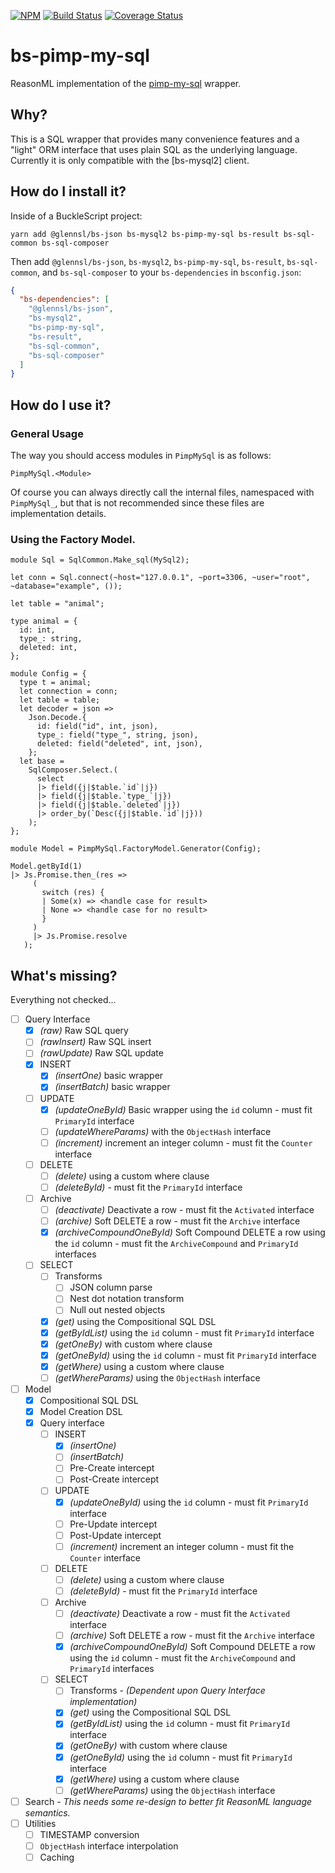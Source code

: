 [![NPM](https://nodei.co/npm/bs-pimp-my-sql.png)](https://nodei.co/npm/bs-pimp-my-sql/)
[![Build Status](https://www.travis-ci.org/scull7/bs-pimp-my-sql.svg?branch=master)](https://www.travis-ci.org/scull7/bs-pimp-my-sql)
[![Coverage Status](https://coveralls.io/repos/github/scull7/bs-pimp-my-sql/badge.svg?branch=master)](https://coveralls.io/github/scull7/bs-pimp-my-sql?branch=master)

# bs-pimp-my-sql
ReasonML implementation of the [pimp-my-sql] wrapper.

## Why?

This is a SQL wrapper that provides many convenience features and a "light" ORM interface that
uses plain SQL as the underlying language.  Currently it is only compatible with the [bs-mysql2]
client.

## How do I install it?

Inside of a BuckleScript project:
```shell
yarn add @glennsl/bs-json bs-mysql2 bs-pimp-my-sql bs-result bs-sql-common bs-sql-composer
```

Then add `@glennsl/bs-json`, `bs-mysql2`, `bs-pimp-my-sql`, `bs-result`, `bs-sql-common`,
and `bs-sql-composer` to your `bs-dependencies` in `bsconfig.json`:

```json
{
  "bs-dependencies": [
    "@glennsl/bs-json",
    "bs-mysql2",
    "bs-pimp-my-sql",
    "bs-result",
    "bs-sql-common",
    "bs-sql-composer"
  ]
}
```

## How do I use it?

### General Usage

The way you should access modules in `PimpMySql` is as follows:

```reason
PimpMySql.<Module>
```

Of course you can always directly call the internal files, namespaced with `PimpMySql_`, but
that is not recommended since these files are implementation details.

### Using the Factory Model.
```reason
module Sql = SqlCommon.Make_sql(MySql2);

let conn = Sql.connect(~host="127.0.0.1", ~port=3306, ~user="root", ~database="example", ());

let table = "animal";

type animal = {
  id: int,
  type_: string,
  deleted: int,
};

module Config = {
  type t = animal;
  let connection = conn;
  let table = table;
  let decoder = json =>
    Json.Decode.{
      id: field("id", int, json),
      type_: field("type_", string, json),
      deleted: field("deleted", int, json),
    };
  let base =
    SqlComposer.Select.(
      select
      |> field({j|$table.`id`|j})
      |> field({j|$table.`type_`|j})
      |> field({j|$table.`deleted`|j})
      |> order_by(`Desc({j|$table.`id`|j}))
    );
};

module Model = PimpMySql.FactoryModel.Generator(Config);

Model.getById(1)
|> Js.Promise.then_(res =>
     (
       switch (res) {
       | Some(x) => <handle case for result>
       | None => <handle case for no result>
       }
     )
     |> Js.Promise.resolve
   );
```

## What's missing?

Everything not checked...

- [ ] Query Interface
  - [x] _(raw)_ Raw SQL query
  - [ ] _(rawInsert)_ Raw SQL insert
  - [ ] _(rawUpdate)_ Raw SQL update
  - [x] INSERT
    - [x] _(insertOne)_ basic wrapper
    - [x] _(insertBatch)_ basic wrapper
  - [ ] UPDATE
    - [x] _(updateOneById)_ Basic wrapper using the `id` column - must fit `PrimaryId` interface
    - [ ] _(updateWhereParams)_ with the `ObjectHash` interface
    - [ ] _(increment)_ increment an integer column - must fit the `Counter` interface
  - [ ] DELETE
    - [ ] _(delete)_ using a custom where clause
    - [ ] _(deleteById)_ - must fit the `PrimaryId` interface
  - [ ] Archive
    - [ ] _(deactivate)_ Deactivate a row - must fit the `Activated` interface
    - [ ] _(archive)_ Soft DELETE a row - must fit the `Archive` interface
    - [x] _(archiveCompoundOneById)_ Soft Compound DELETE a row using the `id` column - must fit the
          `ArchiveCompound` and `PrimaryId` interfaces
  - [ ] SELECT
    - [ ] Transforms
      - [ ] JSON column parse
      - [ ] Nest dot notation transform
      - [ ] Null out nested objects
    - [x] _(get)_ using the Compositional SQL DSL
    - [x] _(getByIdList)_ using the `id` column - must fit `PrimaryId` interface
    - [x] _(getOneBy)_ with custom where clause
    - [x] _(getOneById)_ using the `id` column - must fit `PrimaryId` interface
    - [x] _(getWhere)_ using a custom where clause
    - [ ] _(getWhereParams)_ using the `ObjectHash` interface
- [ ] Model
  - [x] Compositional SQL DSL
  - [x] Model Creation DSL
  - [x] Query interface
    - [ ] INSERT
      - [x] _(insertOne)_
      - [ ] _(insertBatch)_
      - [ ] Pre-Create intercept
      - [ ] Post-Create intercept
    - [ ] UPDATE
      - [x] _(updateOneById)_ using the `id` column - must fit `PrimaryId` interface
      - [ ] Pre-Update intercept
      - [ ] Post-Update intercept
      - [ ] _(increment)_ increment an integer column - must fit the `Counter` interface
    - [ ] DELETE
      - [ ] _(delete)_ using a custom where clause
      - [ ] _(deleteById)_ - must fit the `PrimaryId` interface
    - [ ] Archive
      - [ ] _(deactivate)_ Deactivate a row - must fit the `Activated` interface
      - [ ] _(archive)_ Soft DELETE a row - must fit the `Archive` interface
      - [x] _(archiveCompoundOneById)_ Soft Compound DELETE a row using the `id` column - must fit the
            `ArchiveCompound` and `PrimaryId` interfaces
    - [ ] SELECT
      - [ ] Transforms - _(Dependent upon Query Interface implementation)_
      - [x] _(get)_ using the Compositional SQL DSL
      - [x] _(getByIdList)_ using the `id` column - must fit `PrimaryId` interface
      - [x] _(getOneBy)_ with custom where clause
      - [x] _(getOneById)_ using the `id` column - must fit `PrimaryId` interface
      - [x] _(getWhere)_ using a custom where clause
      - [ ] _(getWhereParams)_ using the `ObjectHash` interface
- [ ] Search - _This needs some re-design to better fit ReasonML language semantics._
- [ ] Utilities
  - [ ] TIMESTAMP conversion
  - [ ] `ObjectHash` interface interpolation
  - [ ] Caching

[pimp-my-sql]: https://github.com/influentialpublishers/pimp-my-sql
[bs-mysql]: https://github.com/davidgomes/bs-mysql
[mysql2]: https://www.npmjs.com/package/mysql2
